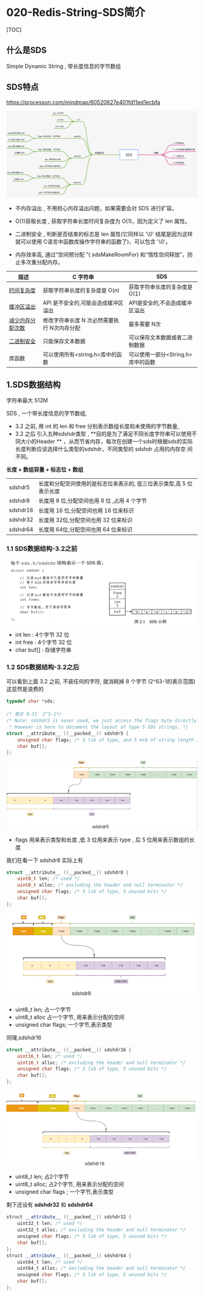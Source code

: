 # 020-Redis-String-SDS简介

[TOC]

## 什么是SDS

Simple Dynamic String , 带长度信息的字节数组

## SDS特点

https://processon.com/mindmap/60520627e401fd11ed1ecbfa

![image-20210317214957332](../../../../assets/image-20210317214957332.png)

- 不内存溢出 , 不用担心内存溢出问题，如果需要会对 SDS 进行扩容。

- O(1)获取长度 , 获取字符串长度时间复杂度为 O(1)，因为定义了 len 属性。
- 二进制安全 , 判断是否结束的标志是 len 属性(它同样以 '\0' 结尾是因为这样就可以使用 C语言中函数库操作字符串的函数了)，可以包含 '\0'。
- 内存效率高, 通过“空间预分配 ”( sdsMakeRoomFor) 和“惰性空间释放”，防止多次重分配内存。

| 描述                                  | C 字符串                                    | SDS                                |
| ------------------------------------- | ------------------------------------------- | ---------------------------------- |
| [时间复杂度](#时间复杂度)             | 获取字符串长度的复杂度是 O(n)               | 获取字符串长度的复杂度是O(1)       |
| [缓冲区溢出](#缓冲区溢出)             | API 是不安全的,可能会造成缓冲区溢出         | API是安全的,不会造成缓冲区溢出     |
| [减少内存分配次数](#减少内存分配次数) | 修改字符串长度 N 次必然需要执行 N次内存分配 | 最多需要 N次                       |
| [二进制安全](#二进制安全)             | 只能保存文本数据                            | 可以保存文本数据或者二进制数据     |
| 库函数                                | 可以使用所有<string.h>库中的函数            | 可以使用一部分<String.h>库中的函数 |

## 1.SDS数据结构

字符串最大 512M

SDS , 一个带长度信息的字节数组, 

- 3.2 之前, 用 int 的 len 和 free 分别表示数组长度和未使用的字节数量,
- 3.2 之后 引入五种sdshdr类型 , **目的是为了满足不同长度字符串可以使用不同大小的Header ** ，从而节省内存，每次在创建一个sds时根据sds的实际长度判断应该选择什么类型的sdshdr，不同类型的 sdshdr 占用的内存空 间不同。

**长度 + 数组容量 + 标志位 + 数组**

|          |                                                              |
| -------- | ------------------------------------------------------------ |
| sdshdr5  | 长度和分配空间使用的是标志位来表示的, 低三位表示类型,高 5 位表示长度 |
| sdshdr8  | 长度用 8 位,分配空间也用 8 位 ,占用 4 个字节                 |
| sdshdr16 | 长度用 16 位,分配空间也用 16 位来标识                        |
| sdshdr32 | 长度用 32位,分配空间也用 32 位来标识                         |
| sdshdr64 | 长度用 64位,分配空间也用 64 位来标识                         |



### 1.1 SDS数据结构-3.2之前

![image-20200801164837781](../../../../assets/image-20200801164837781.png)

- int len  : 4个字节 32 位
- int free : 4个字节 32 位
- char buf[] : 存储字符串

### 1.2 SDS数据结构-3.2之后

可以看到上面 3.2 之前, 不装任何的字符, 就消耗掉 8 个字节 (2^63-1的表示范围) 这显然是浪费的

```c
typedef char *sds;

/* 表示 0-31  2^5-1*/
/* Note: sdshdr5 is never used, we just access the flags byte directly.
 * However is here to document the layout of type 5 SDS strings. */
struct __attribute__ ((__packed__)) sdshdr5 { 
    unsigned char flags; /* 3 lsb of type, and 5 msb of string length 1 byte */ 
    char buf[];
};
```

![image-20200801173103959](../../../../assets/image-20200801173103959.png)

- flags 用来表示类型和长度 ,低 3 位用来表示 type , 后 5 位用来表示数组的长度

我们在看一下 sdshdr8 实际上有

```c
struct __attribute__ ((__packed__)) sdshdr8 {
    uint8_t len; /* used */
    uint8_t alloc; /* excluding the header and null terminator */
    unsigned char flags; /* 3 lsb of type, 5 unused bits */
    char buf[];
};
```

![image-20200801173331478](../../../../assets/image-20200801173331478.png)

- uint8_t len; 占一个字节
- uint8_t alloc 占一个字节, 用来表示分配的空间
- unsigned char flags; 一个字节,表示类型

同理,sdshdr16

```c
struct __attribute__ ((__packed__)) sdshdr16 {
    uint16_t len; /* used */
    uint16_t alloc; /* excluding the header and null terminator */
    unsigned char flags; /* 3 lsb of type, 5 unused bits */
    char buf[]; 
};
```

![image-20200801173603729](../../../../assets/image-20200801173603729.png)

- uint8_t len; 占2个字节
- uint8_t alloc;  占2个字节, 用来表示分配的空间
- unsigned char flags ;  一个字节,表示类型

剩下还设有 **sdshdr32** 和 **sdshdr64**

```java
struct __attribute__ ((__packed__)) sdshdr32 {
    uint32_t len; /* used */
    uint32_t alloc; /* excluding the header and null terminator */
    unsigned char flags; /* 3 lsb of type, 5 unused bits */
    char buf[];
};
struct __attribute__ ((__packed__)) sdshdr64 {
    uint64_t len; /* used */
    uint64_t alloc; /* excluding the header and null terminator */
    unsigned char flags; /* 3 lsb of type, 5 unused bits */
    char buf[];
};
```

